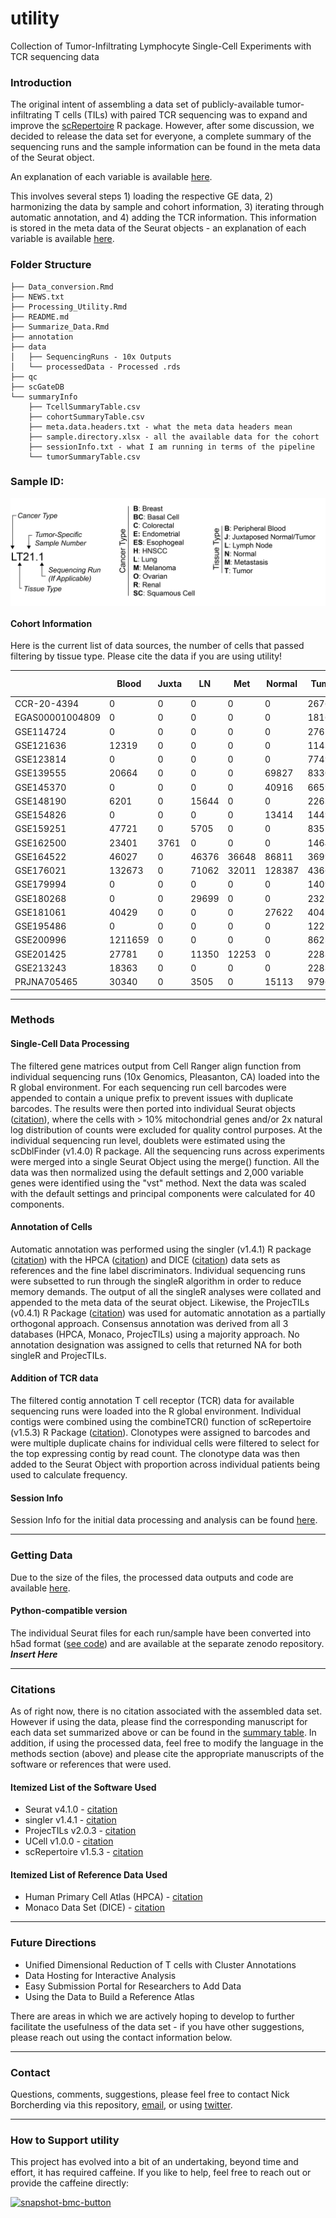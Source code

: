 # utility
Collection of Tumor-Infiltrating Lymphocyte Single-Cell Experiments with TCR sequencing data

### Introduction
The original intent of assembling a data set of publicly-available tumor-infiltrating T cells (TILs) with paired TCR sequencing was to expand 
and improve the [scRepertoire](https://github.com/ncborcherding/scRepertoire) R package. However, after some discussion, we decided to release 
the data set for everyone, a complete summary of the sequencing runs and the sample information can be found in the meta data of the Seurat object. 

An explanation of each variable is available [here](https://github.com/ncborcherding/utility/blob/dev/summaryInfo/meta.data.headers.txt).

This involves several steps 1) loading the respective GE data, 2) harmonizing the data by sample and cohort information, 
3) iterating through automatic annotation, and 4) adding the TCR information. This information is stored in the meta data of the Seurat objects - an explanation of each variable is available [here](https://github.com/ncborcherding/utility/blob/dev/summaryInfo/meta.data.headers.txt).

### Folder Structure
```
├── Data_conversion.Rmd
├── NEWS.txt
├── Processing_Utility.Rmd
├── README.md
├── Summarize_Data.Rmd
├── annotation
├── data
│   ├── SequencingRuns - 10x Outputs
│	└── processedData - Processed .rds
├── qc
├── scGateDB
└── summaryInfo
    ├── TcellSummaryTable.csv
    ├── cohortSummaryTable.csv
    ├── meta.data.headers.txt - what the meta data headers mean
    ├── sample.directory.xlsx - all the available data for the cohort
    ├── sessionInfo.txt - what I am running in terms of the pipeline
    └── tumorSummaryTable.csv
```

### Sample ID:

<img align="center" src="https://github.com/ncborcherding/utility/blob/dev/www/utility.graphic.png">

#### Cohort Information
Here is the current list of data sources, the number of cells that passed filtering by tissue type. Please cite the data if you are using utility!

|             | Blood | Juxta | LN   | Met | Normal | Tumor | Cancer Type | Date Added | Citation |
|-------------|-------|-------|------|-----|---|-------|-------------|------------|----------|
| CCR-20-4394 | 0     | 0     | 0    | 0   |0      | 26760 | Ovarian     | 6/19/21 |[cite](https://pubmed.ncbi.nlm.nih.gov/33963000/) |
| EGAS00001004809| 0     | 0     | 0    | 0   | 0      | 181667 | Breast      | 3/30/22 |[cite](https://pubmed.ncbi.nlm.nih.gov/33958794/) |
| GSE114724   | 0     | 0     | 0    | 0   | 0      | 27651 | Breast      | 6/19/21 |[cite](https://pubmed.ncbi.nlm.nih.gov/29961579/) |
| GSE121636   | 12319 | 0     | 0    | 0   | 0      | 11436 | Renal       | 6/19/21 |[cite](https://pubmed.ncbi.nlm.nih.gov/33504936/) |
| GSE123814   | 0     | 0     | 0    | 0   |0      | 77496 | Multiple    | 7/4/21 |[cite](https://pubmed.ncbi.nlm.nih.gov/31359002/) |
| GSE139555   | 20664 | 0     | 0    | 0   | 69827  | 83301 | Multiple    | 6/19/21 |[cite](https://pubmed.ncbi.nlm.nih.gov/32103181/) |
| GSE145370   | 0     | 0     | 0    | 0   | 40916  | 66592 | Esophageal  | 6/19/21 |[cite](https://pubmed.ncbi.nlm.nih.gov/33293583/) |
| GSE148190   | 6201  | 0     | 15644| 0   | 0      | 2263  | Melanoma    | 6/19/21 |[cite](https://pubmed.ncbi.nlm.nih.gov/32539073/) |
| GSE154826   | 0     | 0     | 0    | 0   | 13414   | 14491  | Lung    | 9/21/21 |[cite](https://pubmed.ncbi.nlm.nih.gov/34767762/) |
| GSE159251   | 47721 | 0     | 5705 | 0   | 0      | 8355  | Melanoma    | 9/21/21 |[cite](https://pubmed.ncbi.nlm.nih.gov/32539073/) |
| GSE162500   | 23401 | 3761  | 0    | 0   | 0      | 14644 | Lung        | 6/19/21 |[cite](https://pubmed.ncbi.nlm.nih.gov/33514641/) |
| GSE164522   | 46027 | 0     | 46376|36648 | 86811 | 36990 | Colorectal | 6/25/22 | [cite](https://pubmed.ncbi.nlm.nih.gov/35303421/) |
| GSE176021   | 132673| 0     | 71062|32011 |128387 | 436608 | Lung      | 8/1/21 |[cite](https://pubmed.ncbi.nlm.nih.gov/34290408/) |
| GSE179994   | 0     | 0     | 0    | 0   |0       | 140915 | Lung      | 3/30/22 |[cite](https://pubmed.ncbi.nlm.nih.gov/35121991/) |
| GSE180268   | 0     | 0     | 29699| 0   | 0      | 23215 | HNSCC      | 9/21/21 |[cite](https://pubmed.ncbi.nlm.nih.gov/34471285/) |
| GSE181061   | 40429 | 0     | 0    | 0   | 27622  | 40429 | Renal      | 3/30/31 |[cite](https://pubmed.ncbi.nlm.nih.gov/35668194/) |
| GSE195486   | 0     | 0     | 0    | 0   | 0      | 122511 | Ovarian   | 6/25/22 |[cite](https://pubmed.ncbi.nlm.nih.gov/35427494/) |
| GSE200996   | 1211659| 0    | 0    | 0   | 0      | 86235  | HNSCC     | 7/15/22 | [cite](https://pubmed.ncbi.nlm.nih.gov/35803260/) | 
| GSE201425   | 27781 | 0    | 11350 |12253| 0      | 22888  | Biliary   | 1/18/23 | [cite](https://pubmed.ncbi.nlm.nih.gov/35982235/) | 
| GSE213243   | 18363 | 0    | 0     |0    | 0      | 22888  | Ovarian  | 1/18/23 | [cite](https://pubmed.ncbi.nlm.nih.gov/36248860/) | 
| PRJNA705465 | 30340 | 0     | 3505 | 0   | 15113  | 97966 | Renal      | 9/21/21 |[cite](https://pubmed.ncbi.nlm.nih.gov/33861994/) |

*****
### Methods

#### Single-Cell Data Processing
The filtered gene matrices output from Cell Ranger align function  from individual sequencing runs (10x Genomics, Pleasanton, CA) loaded into the R global environment. For each sequencing run cell barcodes were appended to contain a unique prefix to prevent issues with duplicate barcodes. The results were then ported into individual Seurat objects ([citation](https://pubmed.ncbi.nlm.nih.gov/34062119/)), where the cells with > 10% mitochondrial genes and/or 2x natural log distribution of counts were excluded for quality control purposes. At the individual sequencing run level, doublets were estimated using the scDblFinder (v1.4.0) R package. All the sequencing runs across experiments were merged into a single Seurat Object using the merge() function. All the data was then normalized using the default settings and 2,000 variable genes were identified using the "vst" method. Next the data was scaled with the default settings and principal components were calculated for 40 components. 

#### Annotation of Cells

Automatic annotation was performed using the singler (v1.4.1) R package ([citation](https://pubmed.ncbi.nlm.nih.gov/30643263/)) with the HPCA ([citation](https://pubmed.ncbi.nlm.nih.gov/24053356/)) and DICE ([citation](https://pubmed.ncbi.nlm.nih.gov/30449622/)) data sets as references and the fine label discriminators. Individual sequencing runs were subsetted to run through the singleR algorithm in order to reduce memory demands. The output of all the singleR analyses were collated and appended to the meta data of the seurat object. Likewise, the ProjecTILs (v0.4.1) R Package ([citation](https://pubmed.ncbi.nlm.nih.gov/34017005/)) was used for automatic annotation as a partially orthogonal approach. Consensus annotation was derived from all 3 databases (HPCA, Monaco, ProjecTILs) using a majority approach. No annotation designation was assigned to cells that returned NA for both singleR and ProjecTILs. 

#### Addition of TCR data

The filtered contig annotation T cell receptor (TCR) data for available sequencing runs were loaded into the R global environment. Individual contigs were combined using the combineTCR() function of scRepertoire (v1.5.3) R Package ([citation](https://www.ncbi.nlm.nih.gov/pmc/articles/PMC7400693/)). Clonotypes were assigned to barcodes and were multiple duplicate chains for individual cells were filtered to select for the top expressing contig by read count. The clonotype data was then added to the Seurat Object with proportion across individual patients being used to calculate frequency.

#### Session Info

Session Info for the initial data processing and analysis can be found [here](https://github.com/ncborcherding/utility/blob/dev/summaryInfo/sessionInfo.txt).

*****
### Getting Data

Due to the size of the files, the  processed data outputs and code are available [here](https://zenodo.org/record/6325603).

#### Python-compatible version

The individual Seurat files for each run/sample have been converted into h5ad format ([see code](https://github.com/ncborcherding/utility/blob/dev/Data_conversion.Rmd)) and are available at the separate zenodo repository. ***Insert Here***

*****
### Citations

As of right now, there is no citation associated with the assembled data set. However if using the data, please find the corresponding manuscript for 
each data set summarized above or can be found in the [summary table](https://github.com/ncborcherding/utility/blob/dev/summaryInfo/cohortSummaryTable.csv). In addition, if using the processed data, feel free to modify the language in the 
methods section (above) and please cite the appropriate manuscripts of the software or references that were used.

#### Itemized List of the Software Used
* Seurat v4.1.0 - [citation](https://pubmed.ncbi.nlm.nih.gov/34062119/)  
* singler v1.4.1 - [citation](https://pubmed.ncbi.nlm.nih.gov/30643263/)  
* ProjecTILs v2.0.3 - [citation](https://pubmed.ncbi.nlm.nih.gov/34017005/)
* UCell v1.0.0 - [citation](https://www.sciencedirect.com/science/article/pii/S2001037021002816?via%3Dihub)  
* scRepertoire v1.5.3 - [citation](https://www.ncbi.nlm.nih.gov/pmc/articles/PMC7400693/)  

#### Itemized List of Reference Data Used
* Human Primary Cell Atlas (HPCA) - [citation](https://pubmed.ncbi.nlm.nih.gov/24053356/)  
* Monaco Data Set (DICE) - [citation](https://pubmed.ncbi.nlm.nih.gov/30726743/)  

*****
### Future Directions

* Unified Dimensional Reduction of T cells with Cluster Annotations
* Data Hosting for Interactive Analysis
* Easy Submission Portal for Researchers to Add Data
* Using the Data to Build a Reference Atlas

There are areas in which we are actively hoping to develop to further facilitate the usefulness of the data set - if you have other suggestions, please reach out using the contact information below.

*****
### Contact
Questions, comments, suggestions, please feel free to contact Nick Borcherding via this repository, [email](mailto:ncborch@gmail.com), or using [twitter](https://twitter.com/theHumanBorch). 

******
### How to Support utility
This project has evolved into a bit of an undertaking, beyond time and effort, it has required caffeine. If you like to help, feel free to reach out or provide the caffeine directly:

[<img width="208" alt="snapshot-bmc-button" src="https://user-images.githubusercontent.com/22754118/175768906-2061f309-d038-4a0a-8f5b-5f250bf451cf.png">](https://www.buymeacoffee.com/theHumanBorch)

